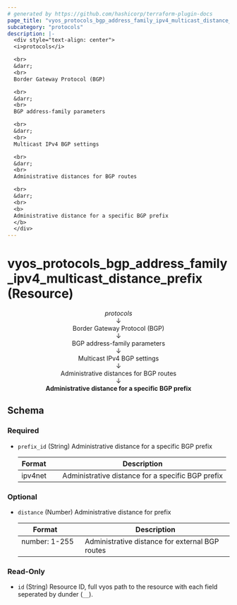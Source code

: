 ```yaml
---
# generated by https://github.com/hashicorp/terraform-plugin-docs
page_title: "vyos_protocols_bgp_address_family_ipv4_multicast_distance_prefix Resource - vyos"
subcategory: "protocols"
description: |-
  <div style="text-align: center">
  <i>protocols</i>

  <br>
  &darr;
  <br>
  Border Gateway Protocol (BGP)

  <br>
  &darr;
  <br>
  BGP address-family parameters

  <br>
  &darr;
  <br>
  Multicast IPv4 BGP settings

  <br>
  &darr;
  <br>
  Administrative distances for BGP routes

  <br>
  &darr;
  <br>
  <b>
  Administrative distance for a specific BGP prefix
  </b>
  </div>
---
```


# vyos_protocols_bgp_address_family_ipv4_multicast_distance_prefix (Resource)

<div style="text-align: center">
<i>protocols</i>

<br>
&darr;
<br>
Border Gateway Protocol (BGP)

<br>
&darr;
<br>
BGP address-family parameters

<br>
&darr;
<br>
Multicast IPv4 BGP settings

<br>
&darr;
<br>
Administrative distances for BGP routes

<br>
&darr;
<br>
<b>
Administrative distance for a specific BGP prefix
</b>
</div>



<!-- schema generated by tfplugindocs -->
## Schema

### Required

- `prefix_id` (String) Administrative distance for a specific BGP prefix

    |  Format &emsp; | Description  |
    |----------|---------------|
    |  ipv4net  &emsp; |  Administrative distance for a specific BGP prefix  |

### Optional

- `distance` (Number) Administrative distance for prefix

    |  Format &emsp; | Description  |
    |----------|---------------|
    |  number: 1-255  &emsp; |  Administrative distance for external BGP routes  |

### Read-Only

- `id` (String) Resource ID, full vyos path to the resource with each field seperated by dunder (`__`).
